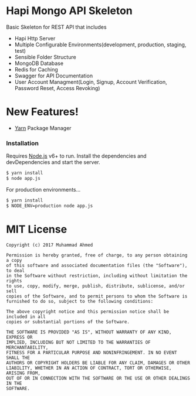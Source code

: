 # Hapi Mongo API Skeleton
Basic Skeleton for REST API that includes
- Hapi Http Server
- Multiple Configurable Environments(development, production, staging, test)
- Sensible Folder Structure
- MongoDB Database
- Redis for Caching
- Swagger for API Documentation
- User Account Managment(Login, Signup, Account Verification, Password Reset, Access Revoking)

# New Features!
  - [Yarn](https://yarnpkg.com/) Package Manager

### Installation
Requires [Node.js](https://nodejs.org/) v6+ to run.
Install the dependencies and devDependencies and start the server.

```sh
$ yarn install
$ node app.js
```

For production environments...

```sh
$ yarn install
$ NODE_ENV=production node app.js
```



# MIT License
    Copyright (c) 2017 Muhammad Ahmed

    Permission is hereby granted, free of charge, to any person obtaining a copy
    of this software and associated documentation files (the "Software"), to deal
    in the Software without restriction, including without limitation the rights
    to use, copy, modify, merge, publish, distribute, sublicense, and/or sell
    copies of the Software, and to permit persons to whom the Software is
    furnished to do so, subject to the following conditions:

    The above copyright notice and this permission notice shall be included in all
    copies or substantial portions of the Software.

    THE SOFTWARE IS PROVIDED "AS IS", WITHOUT WARRANTY OF ANY KIND, EXPRESS OR
    IMPLIED, INCLUDING BUT NOT LIMITED TO THE WARRANTIES OF MERCHANTABILITY,
    FITNESS FOR A PARTICULAR PURPOSE AND NONINFRINGEMENT. IN NO EVENT SHALL THE
    AUTHORS OR COPYRIGHT HOLDERS BE LIABLE FOR ANY CLAIM, DAMAGES OR OTHER
    LIABILITY, WHETHER IN AN ACTION OF CONTRACT, TORT OR OTHERWISE, ARISING FROM,
    OUT OF OR IN CONNECTION WITH THE SOFTWARE OR THE USE OR OTHER DEALINGS IN THE
    SOFTWARE.
